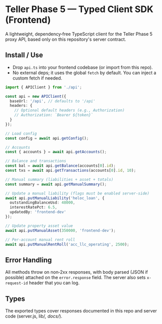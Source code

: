 # Teller Phase 5 — Typed Client SDK (Frontend)

A lightweight, dependency‑free TypeScript client for the Teller Phase 5 proxy API, based only on this repository's server contract.

## Install / Use

- Drop `api.ts` into your frontend codebase (or import from this repo).
- No external deps; it uses the global `fetch` by default. You can inject a custom fetch if needed.

```ts
import { APIClient } from './api';

const api = new APIClient({
  baseUrl: '/api', // defaults to '/api'
  headers: {
    // Optional default headers (e.g., Authorization)
    // Authorization: `Bearer ${token}`
  }
});

// Load config
const config = await api.getConfig();

// Accounts
const { accounts } = await api.getAccounts();

// Balance and transactions
const bal = await api.getBalance(accounts[0].id);
const txs = await api.getTransactions(accounts[0].id, 10);

// Manual summary (liabilities + asset + totals)
const summary = await api.getManualSummary();

// Update a manual liability (flags must be enabled server-side)
await api.putManualLiability('heloc_loan', {
  outstandingBalanceUsd: 48000,
  interestRatePct: 6.5,
  updatedBy: 'frontend-dev'
});

// Update property asset value
await api.putManualAsset(350000, 'frontend-dev');

// Per-account manual rent roll
await api.putManualRentRoll('acc_llc_operating', 2500);
```

## Error Handling

All methods throw on non‑2xx responses, with body parsed (JSON if possible) attached on the `error.response` field. The server also sets `x-request-id` header that you can log.

## Types

The exported types cover responses documented in this repo and server code (server.js, lib/*, docs/*).

